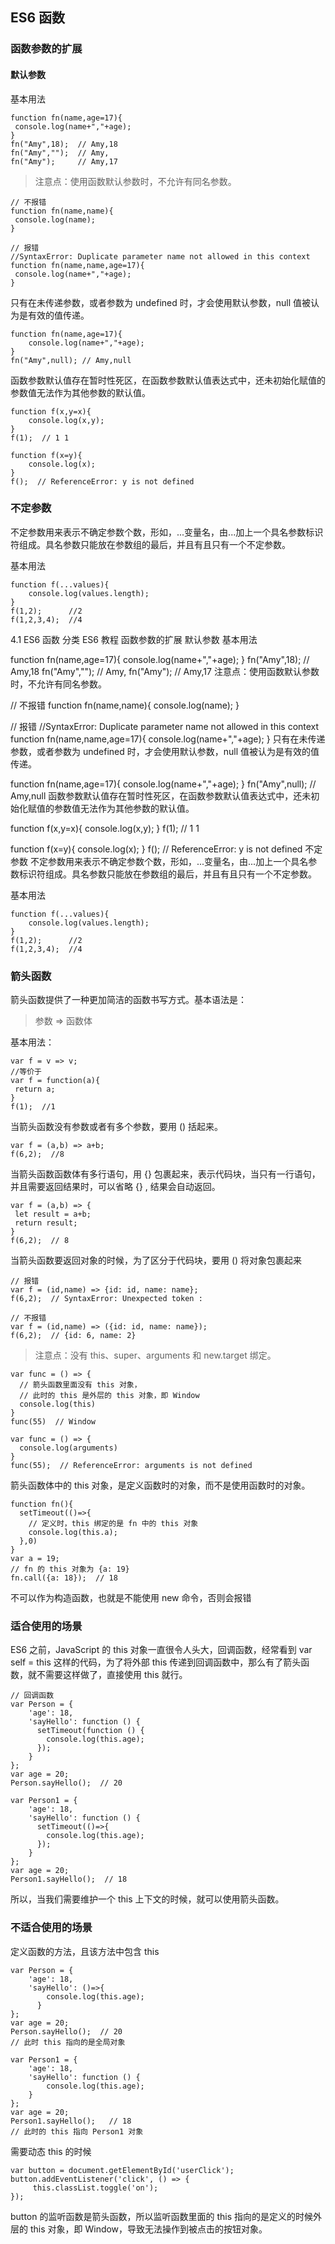 ## ES6 函数 <!-- {docsify-ignore} -->

### 函数参数的扩展

#### 默认参数

基本用法

```
function fn(name,age=17){
 console.log(name+","+age);
}
fn("Amy",18);  // Amy,18
fn("Amy","");  // Amy,
fn("Amy");     // Amy,17
```

> 注意点：使用函数默认参数时，不允许有同名参数。

```
// 不报错
function fn(name,name){
 console.log(name);
}
 
// 报错
//SyntaxError: Duplicate parameter name not allowed in this context
function fn(name,name,age=17){
 console.log(name+","+age);
}
```

只有在未传递参数，或者参数为 undefined 时，才会使用默认参数，null 值被认为是有效的值传递。
```
function fn(name,age=17){
    console.log(name+","+age);
}
fn("Amy",null); // Amy,null
```
函数参数默认值存在暂时性死区，在函数参数默认值表达式中，还未初始化赋值的参数值无法作为其他参数的默认值。

```
function f(x,y=x){
    console.log(x,y);
}
f(1);  // 1 1
 
function f(x=y){
    console.log(x);
}
f();  // ReferenceError: y is not defined
```

### 不定参数
不定参数用来表示不确定参数个数，形如，...变量名，由...加上一个具名参数标识符组成。具名参数只能放在参数组的最后，并且有且只有一个不定参数。

基本用法

```
function f(...values){
    console.log(values.length);
}
f(1,2);      //2
f(1,2,3,4);  //4
```

4.1 ES6 函数
分类 ES6 教程
函数参数的扩展
默认参数
基本用法

function fn(name,age=17){
 console.log(name+","+age);
}
fn("Amy",18);  // Amy,18
fn("Amy","");  // Amy,
fn("Amy");     // Amy,17
注意点：使用函数默认参数时，不允许有同名参数。

// 不报错
function fn(name,name){
 console.log(name);
}
 
// 报错
//SyntaxError: Duplicate parameter name not allowed in this context
function fn(name,name,age=17){
 console.log(name+","+age);
}
只有在未传递参数，或者参数为 undefined 时，才会使用默认参数，null 值被认为是有效的值传递。

function fn(name,age=17){
    console.log(name+","+age);
}
fn("Amy",null); // Amy,null
函数参数默认值存在暂时性死区，在函数参数默认值表达式中，还未初始化赋值的参数值无法作为其他参数的默认值。

function f(x,y=x){
    console.log(x,y);
}
f(1);  // 1 1
 
function f(x=y){
    console.log(x);
}
f();  // ReferenceError: y is not defined
不定参数
不定参数用来表示不确定参数个数，形如，...变量名，由...加上一个具名参数标识符组成。具名参数只能放在参数组的最后，并且有且只有一个不定参数。

基本用法
```
function f(...values){
    console.log(values.length);
}
f(1,2);      //2
f(1,2,3,4);  //4
```

### 箭头函数
箭头函数提供了一种更加简洁的函数书写方式。基本语法是：

> 参数 => 函数体

基本用法：
```
var f = v => v;
//等价于
var f = function(a){
 return a;
}
f(1);  //1
```

当箭头函数没有参数或者有多个参数，要用 () 括起来。

```
var f = (a,b) => a+b;
f(6,2);  //8
```

当箭头函数函数体有多行语句，用 {} 包裹起来，表示代码块，当只有一行语句，并且需要返回结果时，可以省略 {} , 结果会自动返回。

```
var f = (a,b) => {
 let result = a+b;
 return result;
}
f(6,2);  // 8
```

当箭头函数要返回对象的时候，为了区分于代码块，要用 () 将对象包裹起来

```
// 报错
var f = (id,name) => {id: id, name: name};
f(6,2);  // SyntaxError: Unexpected token :
 
// 不报错
var f = (id,name) => ({id: id, name: name});
f(6,2);  // {id: 6, name: 2}
```

> 注意点：没有 this、super、arguments 和 new.target 绑定。

```
var func = () => {
  // 箭头函数里面没有 this 对象，
  // 此时的 this 是外层的 this 对象，即 Window 
  console.log(this)
}
func(55)  // Window 
 
var func = () => {    
  console.log(arguments)
}
func(55);  // ReferenceError: arguments is not defined
```

箭头函数体中的 this 对象，是定义函数时的对象，而不是使用函数时的对象。

```
function fn(){
  setTimeout(()=>{
    // 定义时，this 绑定的是 fn 中的 this 对象
    console.log(this.a);
  },0)
}
var a = 19;
// fn 的 this 对象为 {a: 19}
fn.call({a: 18});  // 18
```

不可以作为构造函数，也就是不能使用 new 命令，否则会报错

### 适合使用的场景
ES6 之前，JavaScript 的 this 对象一直很令人头大，回调函数，经常看到 var self = this 这样的代码，为了将外部 this 传递到回调函数中，那么有了箭头函数，就不需要这样做了，直接使用 this 就行。

```
// 回调函数
var Person = {
    'age': 18,
    'sayHello': function () {
      setTimeout(function () {
        console.log(this.age);
      });
    }
};
var age = 20;
Person.sayHello();  // 20
 
var Person1 = {
    'age': 18,
    'sayHello': function () {
      setTimeout(()=>{
        console.log(this.age);
      });
    }
};
var age = 20;
Person1.sayHello();  // 18
```

所以，当我们需要维护一个 this 上下文的时候，就可以使用箭头函数。

### 不适合使用的场景

定义函数的方法，且该方法中包含 this

```
var Person = {
    'age': 18,
    'sayHello': ()=>{
        console.log(this.age);
      }
};
var age = 20;
Person.sayHello();  // 20
// 此时 this 指向的是全局对象
 
var Person1 = {
    'age': 18,
    'sayHello': function () {
        console.log(this.age);
    }
};
var age = 20;
Person1.sayHello();   // 18
// 此时的 this 指向 Person1 对象
```

需要动态 this 的时候

```
var button = document.getElementById('userClick');
button.addEventListener('click', () => {
     this.classList.toggle('on');
});
```

button 的监听函数是箭头函数，所以监听函数里面的 this 指向的是定义的时候外层的 this 对象，即 Window，导致无法操作到被点击的按钮对象。